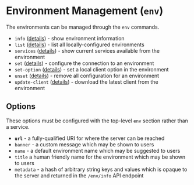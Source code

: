 # Environment Management (`env`)

The environments can be managed through the `env` commands.

 * `info` ([details](info-cmd)) - show environment information
 * `list` ([details](list-cmd)) - list all locally-configured environments
 * `services` ([details](services-cmd)) - show current services available from the environment
 * `set` ([details](set-cmd)) - configure the connection to an environment
 * `set-option` ([details](set-option-cmd)) - set a local client option in the environment
 * `unset` ([details](unset-cmd)) - remove all configuration for an environment
 * `update-client` ([details](update-client-cmd)) - download the latest client from the environment


## Options

These options must be configured with the top-level `env` section rather than a service.

 * **`url`** - a fully-qualified URI for where the server can be reached
 * `banner` - a custom message which may be shown to users
 * `name` - a default environment name which may be suggested to users
 * `title` a human friendly name for the environment which may be shown to users
 * `metadata` - a hash of arbitrary string keys and values which is opaque to the server and returned in the `/env/info` API endpoint
